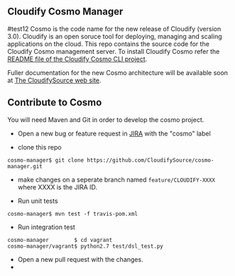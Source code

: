 ## Cloudify Cosmo  Manager
#test12
Cosmo is the code name for the new release of Cloudify (version 3.0). Cloudify is an open soruce tool for deploying, managing and scaling applications on the cloud. 
This repo contains the source code for the Cloudify Cosmo management server. 
To install Cloudify Cosmo refer the [README file of the Cloudify Cosmo CLI project](https://github.com/CloudifySource/cosmo-cli/blob/develop/README.md). 

Fuller documentation for the new Cosmo architecture will be available soon at [The CloudifySource web site](http://www.cloudifysource.org). 


## Contribute to Cosmo ##

You will need Maven and Git in order to develop the cosmo project.

- Open a new bug or feature request in [JIRA](cloudifysource.atlassian.net) with the "cosmo" label

- clone this repo

```
cosmo-manager$ git clone https://github.com/CloudifySource/cosmo-manager.git
```

- make changes on a seperate branch named `feature/CLOUDIFY-XXXX` where XXXX is the JIRA ID.

- Run unit tests

```
cosmo-manager$ mvn test -f travis-pom.xml
```
    
- Run integration test

```
cosmo-manager        $ cd vagrant
cosmo-manager/vagrant$ python2.7 test/dsl_test.py
```

- Open a new pull request with the changes.
- 
